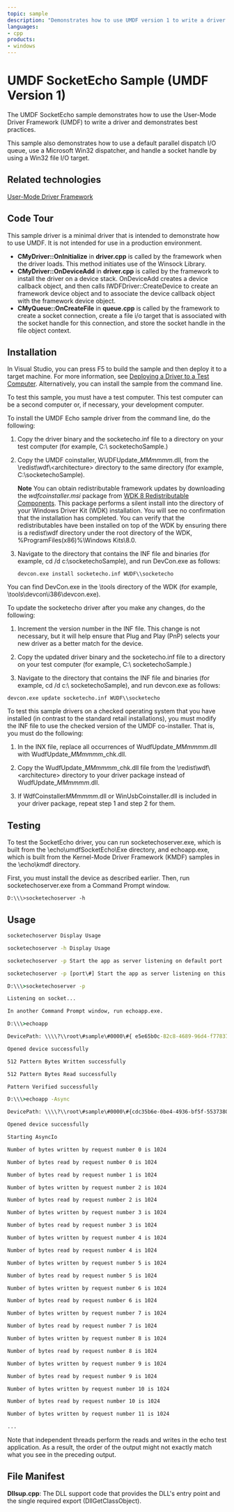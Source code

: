 ```yaml
---
topic: sample
description: "Demonstrates how to use UMDF version 1 to write a driver and demonstrates best practices."
languages:
- cpp
products:
- windows
---
```


<!---
    name: UMDF SocketEcho Sample (UMDF Version 1)
    platform: UMDF1
    language: cpp
    category: General WDF
    description: Demonstrates how to use UMDF version 1 to write a driver and demonstrates best practices. 
    samplefwlink: http://go.microsoft.com/fwlink/p/?LinkId=617709
--->

# UMDF SocketEcho Sample (UMDF Version 1)

The UMDF SocketEcho sample demonstrates how to use the User-Mode Driver Framework (UMDF) to write a driver and demonstrates best practices.

This sample also demonstrates how to use a default parallel dispatch I/O queue, use a Microsoft Win32 dispatcher, and handle a socket handle by using a Win32 file I/O target.

Related technologies
--------------------

[User-Mode Driver Framework](http://msdn.microsoft.com/en-us/library/windows/hardware/ff560456)

Code Tour
---------

This sample driver is a minimal driver that is intended to demonstrate how to use UMDF. It is not intended for use in a production environment.

- **CMyDriver::OnInitialize** in **driver.cpp** is called by the framework when the driver loads. This method initiates use of the Winsock Library. 
- **CMyDriver::OnDeviceAdd** in **driver.cpp** is called by the framework to install the driver on a device stack. OnDeviceAdd creates a device callback object, and then calls IWDFDriver::CreateDevice to create an framework device object and to associate the device callback object with the framework device object.
- **CMyQueue::OnCreateFile** in **queue.cpp** is called by the framework to create a socket connection, create a file i/o target that is associated with the socket handle for this connection, and store the socket handle in the file object context.

Installation
------------

In Visual Studio, you can press F5 to build the sample and then deploy it to a target machine. For more information, see [Deploying a Driver to a Test Computer](http://msdn.microsoft.com/en-us/library/windows/hardware/hh454834). Alternatively, you can install the sample from the command line.

To test this sample, you must have a test computer. This test computer can be a second computer or, if necessary, your development computer.

To install the UMDF Echo sample driver from the command line, do the following:

1. Copy the driver binary and the socketecho.inf file to a directory on your test computer (for example, C:\\ socketechoSample.)

1. Copy the UMDF coinstaller, WUDFUpdate\_*MMmmmm*.dll, from the \\redist\\wdf\\\<architecture\> directory to the same directory (for example, C:\\socketechoSample).

    **Note** You can obtain redistributable framework updates by downloading the *wdfcoinstaller.msi* package from [WDK 8 Redistributable Components](http://go.microsoft.com/fwlink/p/?LinkID=226396). This package performs a silent install into the directory of your Windows Driver Kit (WDK) installation. You will see no confirmation that the installation has completed. You can verify that the redistributables have been installed on top of the WDK by ensuring there is a redist\\wdf directory under the root directory of the WDK, %ProgramFiles(x86)%\\Windows Kits\\8.0.

1. Navigate to the directory that contains the INF file and binaries (for example, cd /d c:\\socketechoSample), and run DevCon.exe as follows:

    `devcon.exe install socketecho.inf WUDF\\socketecho`

  You can find DevCon.exe in the \\tools directory of the WDK (for example, \\tools\\devcon\\i386\\devcon.exe).

To update the socketecho driver after you make any changes, do the following:

1. Increment the version number in the INF file. This change is not necessary, but it will help ensure that Plug and Play (PnP) selects your new driver as a better match for the device.

1. Copy the updated driver binary and the socketecho.inf file to a directory on your test computer (for example, C:\\ socketechoSample.)

1. Navigate to the directory that contains the INF file and binaries (for example, cd /d c:\\ socketechoSample), and run devcon.exe as follows:

  `devcon.exe update socketecho.inf WUDF\\socketecho`

To test this sample drivers on a checked operating system that you have installed (in contrast to the standard retail installations), you must modify the INF file to use the checked version of the UMDF co-installer. That is, you must do the following:

1. In the INX file, replace all occurrences of WudfUpdate\_*MMmmmm*.dll with WudfUpdate\_*MMmmmm*\_chk.dll.

1. Copy the WudfUpdate\_*MMmmmm*\_chk.dll file from the \\redist\\wdf\\\<architecture\> directory to your driver package instead of WudfUpdate\_*MMmmmm*.dll.

1. If WdfCoinstaller*MMmmmm*.dll or WinUsbCoinstaller.dll is included in your driver package, repeat step 1 and step 2 for them.

Testing
-------

To test the SocketEcho driver, you can run socketechoserver.exe, which is built from the \\echo\\umdfSocketEcho\\Exe directory, and echoapp.exe, which is built from the Kernel-Mode Driver Framework (KMDF) samples in the \\echo\\kmdf directory.

First, you must install the device as described earlier. Then, run socketechoserver.exe from a Command Prompt window.

`D:\\\>socketechoserver -h`

Usage
------

```cmd
socketechoserver Display Usage

socketechoserver -h Display Usage

socketechoserver -p Start the app as server listening on default port

socketechoserver -p [port\#] Start the app as server listening on this port

D:\\\>socketechoserver -p

Listening on socket...

In another Command Prompt window, run echoapp.exe.

D:\\\>echoapp

DevicePath: \\\\?\\root\#sample\#0000\#{ e5e65b0c-82c8-4689-96d4-f77837971990}

Opened device successfully

512 Pattern Bytes Written successfully

512 Pattern Bytes Read successfully

Pattern Verified successfully

D:\\\>echoapp -Async

DevicePath: \\\\?\\root\#sample\#0000\#{cdc35b6e-0be4-4936-bf5f-5537380a7c1a}

Opened device successfully

Starting AsyncIo

Number of bytes written by request number 0 is 1024

Number of bytes read by request number 0 is 1024

Number of bytes read by request number 1 is 1024

Number of bytes written by request number 2 is 1024

Number of bytes read by request number 2 is 1024

Number of bytes written by request number 3 is 1024

Number of bytes read by request number 3 is 1024

Number of bytes written by request number 4 is 1024

Number of bytes read by request number 4 is 1024

Number of bytes written by request number 5 is 1024

Number of bytes read by request number 5 is 1024

Number of bytes written by request number 6 is 1024

Number of bytes read by request number 6 is 1024

Number of bytes written by request number 7 is 1024

Number of bytes read by request number 7 is 1024

Number of bytes written by request number 8 is 1024

Number of bytes read by request number 8 is 1024

Number of bytes written by request number 9 is 1024

Number of bytes read by request number 9 is 1024

Number of bytes written by request number 10 is 1024

Number of bytes read by request number 10 is 1024

Number of bytes written by request number 11 is 1024

...
```

Note that independent threads perform the reads and writes in the echo test application. As a result, the order of the output might not exactly match what you see in the preceding output.

File Manifest
-------------

**Dllsup.cpp**: The DLL support code that provides the DLL's entry point and the single required export (DllGetClassObject).
